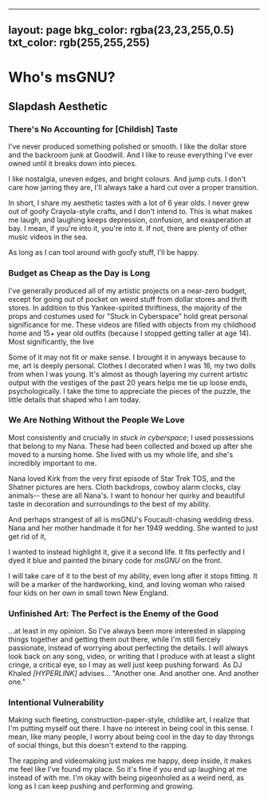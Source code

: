 
---
layout: page
bkg_color: rgba(23,23,255,0.5)
txt_color: rgb(255,255,255)
---

# Who's msGNU?

## Slapdash Aesthetic

### There's No Accounting for [Childish] Taste

I've never produced something polished or smooth. I like the dollar store and the backroom junk at Goodwill. And I like to reuse everything I've ever owned until it breaks down into pieces.

I like nostalgia, uneven edges, and bright colours. And jump cuts.  I don't care how jarring they are, I'll always take a hard cut over a proper transition.

In short, I share my aesthetic tastes with a lot of 6 year olds. I never grew out of goofy Crayola-style crafts, and I don't intend to. This is what makes me laugh, and laughing keeps depression, confusion, and exasperation at bay. I mean, if you're into it, you're into it. If not, there are plenty of other music videos in the sea.

As long as I can tool around with goofy stuff, I'll be happy.

### Budget as Cheap as the Day is Long

I've generally produced all of my artistic projects on a near-zero budget, except for going out of pocket on weird stuff from dollar stores and thrift stores. In addition to this Yankee-spirited thriftiness, the majority of the props and costumes used for "Stuck in Cyberspace" hold great personal significance for me. These videos are filled with objects from my childhood home and 15+ year old outfits (because I stopped getting taller at age 14). Most significantly, the live

Some of it may not fit or make sense. I brought it in anyways because to me, art is deeply personal. Clothes I decorated when I was 16, my two dolls from when I was young. It's almost as though layering my current artistic output with the vestiges of the past 20 years helps me tie up loose ends, psychologically. I take the time to appreciate the pieces of the puzzle, the little details that shaped who I am today.

### We Are Nothing Without the People We Love

Most consistently and crucially in *stuck in cyberspace*; I used possessions that belong to my Nana. These  had been collected and boxed up after she moved to a nursing home. She lived with us my whole life, and she's incredibly important to me.

Nana loved Kirk from the very first episode of Star Trek TOS, and the Shatner pictures are hers. Cloth backdrops, cowboy alarm clocks, clay animals-- these are all Nana's. I want to honour her quirky and beautiful taste in decoration and surroundings to the best of my ability.

And perhaps strangest of all is msGNU's Foucault-chasing wedding dress. Nana and her mother handmade it for her 1949 wedding. She wanted to just get rid of it,

I wanted to instead highlight it, give it a second life. It fits perfectly and I dyed it blue and painted the binary code for *msGNU* on the front.

I will take care of it to the best of my ability, even long after it stops fitting. It will be a marker of the hardworking, kind, and loving woman who raised four kids on her own in small town New England.

### Unfinished Art: The Perfect is the Enemy of the Good

...at least in my opinion. So I've always been more interested in slapping things together and getting them out there, while I'm still fiercely passionate, instead of worrying about perfecting the details. I will always look back on any song, video, or writing that I produce with at least a slight cringe, a critical eye, so I may as well just keep pushing forward. As DJ Khaled *[HYPERLINK]* advises... "Another one. And another one. And another one."

### Intentional Vulnerability

Making such fleeting, construction-paper-style, childlike art, I realize that I'm putting myself out there. I have no interest in being cool in this sense. I mean, like many people, I worry about being cool in the day to day throngs of social things, but this doesn't extend to the rapping.

The rapping and videomaking just makes me happy, deep inside, it makes me feel like I've found my place. So it's fine if you end up laughing at me instead of with me. I'm okay with being pigeonholed as a weird nerd, as long as I can keep pushing and performing and growing.
